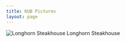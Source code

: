 ```yaml
---
title: KUB Pictures
layout: page
---
```

![Longhorn Steakhouse](https://th.bing.com/th/id/OIP.ctCfbNQ8Qyqiab45TbNFBAHaFj?pid=ImgDet&rs=1)
Longhorn Steakhouse